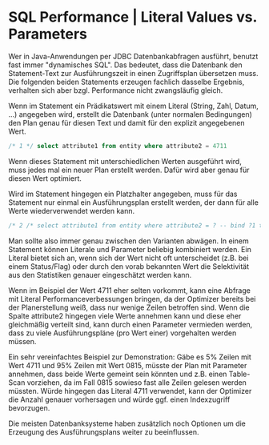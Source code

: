 # SQL Performance | Literal Values vs. Parameters

Wer in Java-Anwendungen per JDBC Datenbankabfragen ausführt, benutzt fast immer "dynamisches SQL". Das bedeutet, 
dass die Datenbank den Statement-Text zur Ausführungszeit in einen Zugriffsplan übersetzen muss. Die folgenden 
beiden Statements erzeugen fachlich dasselbe Ergebnis, verhalten sich aber bzgl. Performance nicht zwangsläufig 
gleich.

Wenn im Statement ein Prädikatswert mit einem Literal (String, Zahl, Datum, ...) angegeben wird, erstellt die 
Datenbank (unter normalen Bedingungen) den Plan genau für diesen Text und damit für den explizit angegebenen Wert.

```sql
/* 1 */ select attribute1 from entity where attribute2 = 4711
```

Wenn dieses Statement mit unterschiedlichen Werten ausgeführt wird, muss jedes mal ein neuer Plan erstellt werden.
Dafür wird aber genau für diesen Wert optimiert.

Wird im Statement hingegen ein Platzhalter angegeben, muss für das Statement nur einmal ein Ausführungsplan erstellt
werden, der dann für alle Werte wiederverwendet werden kann. 

```sql
/* 2 /* select attribute1 from entity where attribute2 = ? -- bind ?1 to 4711
```

Man sollte also immer genau zwischen den Varianten abwägen. In einem Statement können Literale und Parameter beliebig
kombiniert werden. Ein Literal bietet sich an, wenn sich der Wert nicht oft unterscheidet (z.B. bei einem Status/Flag)
oder durch den vorab bekannten Wert die Selektivität aus den Statistiken genauer eingeschätzt werden kann.

Wenn im Beispiel der Wert 4711 eher selten vorkommt, kann eine Abfrage mit Literal Performanceverbessungen bringen, da
der Optimizer bereits bei der Planerstellung weiß, dass nur wenige Zeilen betroffen sind. Wenn die Spalte attribute2
hingegen viele Werte annehmen kann und diese eher gleichmäßig verteilt sind, kann durch einen Parameter vermieden werden,
dass zu viele Ausführungspläne (pro Wert einer) vorgehalten werden müssen.

Ein sehr vereinfachtes Beispiel zur Demonstration: 
Gäbe es 5% Zeilen mit Wert 4711 und 95% Zeilen mit Wert 0815, müsste der Plan mit Parameter annehmen, dass beide Werte 
gemeint sein könnten und z.B. einen Table-Scan vorziehen, da im Fall 0815 sowieso fast alle Zeilen gelesen werden müssten.
Würde hingegen das Literal 4711 verwendet, kann der Optimizer die Anzahl genauer vorhersagen und würde ggf. einen Indexzugriff
bevorzugen.

Die meisten Datenbanksysteme haben zusätzlich noch Optionen um die Erzeugung des Ausführungsplans weiter zu beeinflussen.

